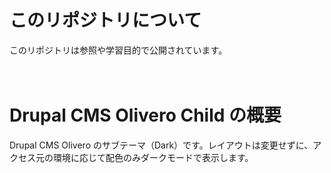 # このリポジトリについて
このリポジトリは参照や学習目的で公開されています。  
<br>
<br>

# Drupal CMS Olivero Child の概要
Drupal CMS Olivero のサブテーマ（Dark）です。レイアウトは変更せずに、アクセス元の環境に応じて配色のみダークモードで表示します。
<br>
<br>